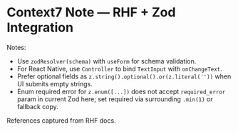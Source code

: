 # Context7 Note — RHF + Zod Integration

Notes:
- Use `zodResolver(schema)` with `useForm` for schema validation.
- For React Native, use `Controller` to bind `TextInput` with `onChangeText`.
- Prefer optional fields as `z.string().optional().or(z.literal(''))` when UI submits empty strings.
- Enum required error for `z.enum([...])` does not accept `required_error` param in current Zod here; set required via surrounding `.min(1)` or fallback copy.

References captured from RHF docs.


